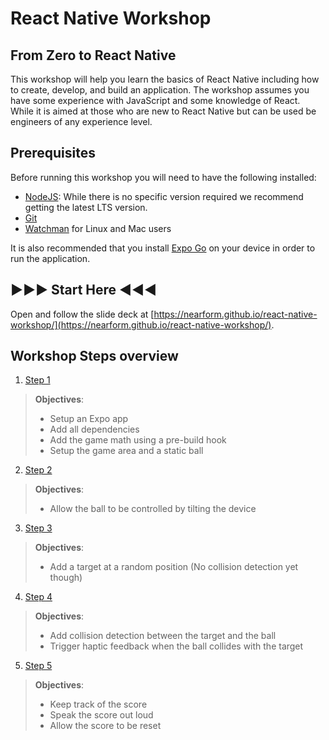 # React Native Workshop

## From Zero to React Native

This workshop will help you learn the basics of React Native including how to create, develop, and build an application. The workshop assumes you have some experience with JavaScript and some knowledge of React. While it is aimed at those who are new to React Native but can be used be engineers of any experience level.

## Prerequisites

Before running this workshop you will need to have the following installed:

- [NodeJS](https://nodejs.org/): While there is no specific version required we recommend getting the latest LTS version.
- [Git](https://git-scm.com/)
- [Watchman](https://facebook.github.io/watchman/docs/install#buildinstall) for Linux and Mac users

It is also recommended that you install [Expo Go](https://expo.dev/client) on your device in order to run the application.

## ▶️▶️▶️ Start Here ◀️◀️◀️

Open and follow the slide deck at [https://nearform.github.io/react-native-workshop/](https://nearform.github.io/react-native-workshop/).

## Workshop Steps overview

 1. [Step 1](/step1)

> **Objectives**:
> - Setup an Expo app
> - Add all dependencies
> - Add the game math using a pre-build hook
> - Setup the game area and a static ball

 2. [Step 2](/step2)

> **Objectives**:
> - Allow the ball to be controlled by tilting the device

 3. [Step 3](/step3)

> **Objectives**:
> - Add a target at a random position (No collision detection yet though)

 4. [Step 4](/step3)

> **Objectives**:
> - Add collision detection between the target and the ball
> - Trigger haptic feedback when the ball collides with the target

 5. [Step 5](/step5)

> **Objectives**:
> - Keep track of the score
> - Speak the score out loud
> - Allow the score to be reset


